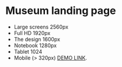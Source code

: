 # Museum landing page

- Large screens 2560px
- Full HD 1920px
- The design 1600px
- Notebook 1280px
- Tablet 1024
- Mobile (> 320px)
  [DEMO LINK](https://leel-DE.github.io/Museum/).
